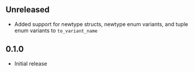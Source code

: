 Unreleased
----------
- Added support for newtype structs, newtype enum variants, and tuple
  enum variants to `to_variant_name`


0.1.0
-----
- Initial release

